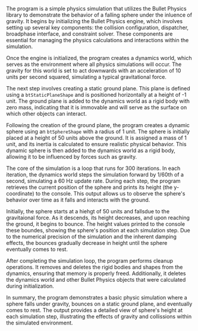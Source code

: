 The program is a simple physics simulation that utilizes the Bullet Physics library to demonstrate the behavior of a falling sphere under the inluence of gravity. It begins by initializing the Bullet Physics engine, which involves setting up several key components: the collision configuration, dispatcher, broadphase interface, and constraint solver. These components are essential for managing the physics calculations and interactions within the simulation.

Once the engine is initialized, the program creates a dynamics world, which serves as the environment where all physics simulations will occur. The gravity for this world is set to act downwards with an acceleration of 10 units per second squared, simulating a typical gravitational force.

The next step involves creating a static ground plane. This plane is defined using a `btStaticPlaneShape` and is positioned horizontally at a height of -1 unit. The ground plane is added to the dynamics world as a rigid body with zero mass, indicating that it is immovable and will serve as the surface on which other objects can interact.

Following the creation of the ground plane, the program creates a dynamic sphere using an `btSphereShape` with a radius of 1 unit. The sphere is initially placed at a height of 50 units above the ground. It is assigned a mass of 1 unit, and its inertia is calculated to ensure realistic physical behavior. This dynamic sphere is then added to the dynamics world as a rigid body, allowing it to be influenced by forces such as gravity.

The core of the simulation is a loop that runs for 300 iterations. In each iteration, the dynamics world steps the simulation forward by 1/60th of a second, simulating a 60 Hz update rate. During each step, the program retrieves the current position of the sphere and prints its height (the y-coordinate) to the console. This output allows us to observe the sphere's behavior over time as it falls and interacts with the ground.

Initially, the sphere starts at a hiehgt of 50 units and fallsdue to the gravitaional force. As it descends, its height decreases, and upon reaching the ground, it begins to bounce. The height values printed to the console these boundes, showing the sphere's position at each simulation step. Due to the numerical precision of the simulation and the inherent damping effects, the bounces gradually decrease in height until the sphere eventually comes to rest.

After completing the simulation loop, the program performs cleanup operations. It removes and deletes the rigid bodies and shapes from the dynamics, ensuring that memory is properly freed. Additionally, it deletes the dynamics world and other Bullet Physics objects that were calculated during initialization.

In summary, the program demonstrates a basic physic simulation where a sphere falls under gravity, bounces on a static ground plane, and eventually comes to rest. The output provides a detailed view of sphere's height at each simulation step, illustrating the effects of gravity and collissions within the simulated environment.